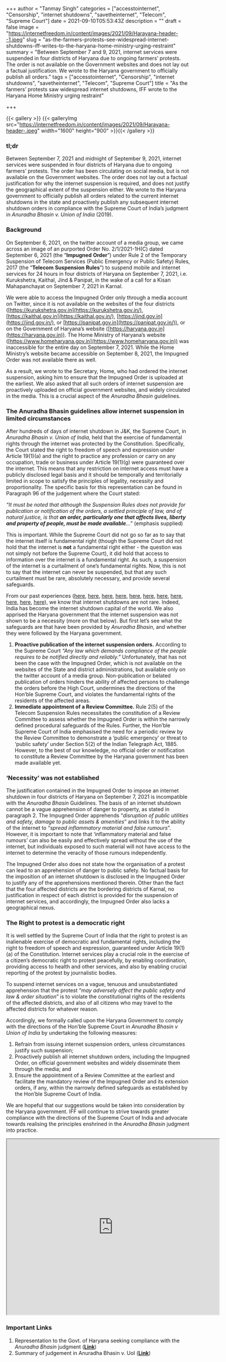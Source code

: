 +++
author = "Tanmay Singh"
categories = ["accesstointernet", "Censorship", "internet shutdowns", "savetheinternet", "Telecom", "Supreme Court"]
date = 2021-09-10T05:53:43Z
description = ""
draft = false
image = "https://internetfreedom.in/content/images/2021/09/Harayana-header--1.jpeg"
slug = "as-the-farmers-protests-see-widespread-internet-shutdowns-iff-writes-to-the-haryana-home-ministry-urging-restraint"
summary = "Between September 7 and 9, 2021, internet services were suspended in four districts of Haryana due to ongoing farmers’ protests. The order is not available on the Government websites and does not lay out a factual justification. We wrote to the Haryana government to officially publish all orders."
tags = ["accesstointernet", "Censorship", "internet shutdowns", "savetheinternet", "Telecom", "Supreme Court"]
title = "As the farmers’ protests saw widespread internet shutdowns, IFF wrote to the Haryana Home Ministry urging restraint"

+++


{{< gallery >}}
{{< galleryImg  src="https://internetfreedom.in/content/images/2021/09/Harayana-header-.jpeg" width="1600" height="900" >}}{{< /gallery >}}

>>>> <form><script src="https://checkout.razorpay.com/v1/payment-button.js" data-payment_button_id="pl_HLkgeWGQLMuddp" async> </script> </form>

### tl;dr

Between September 7, 2021 and midnight of September 9, 2021, internet services were suspended in four districts of Haryana due to ongoing farmers’ protests. The order has been circulating on social media, but is not available on the Government websites. The order does not lay out a factual justification for why the internet suspension is required, and does not justify the geographical extent of the suspension either. We wrote to the Haryana government to officially publish all orders related to the current internet shutdowns in the state and proactively publish any subsequent internet shutdown orders in compliance with the Supreme Court of India’s judgment in _Anuradha Bhasin v. Union of India_ (2019).



### Background

On September 6, 2021, on the twitter account of a media group, we came across an image of an purported Order No. 2/1/2021-1H(C) dated September 6, 2021 (the “**Impugned**  **Order**”)  under Rule 2 of the Temporary Suspension of Telecom Services (Public Emergency or Public Safety) Rules, 2017 (the “**Telecom**  **Suspension**  **Rules**”) to suspend mobile and internet services for 24 hours in four districts of Haryana on September 7, 2021, i.e. Kurukshetra, Kaithal, Jind & Panipat, in the wake of a call for a Kisan Mahapanchayat on September 7, 2021 in Karnal.

We were able to access the Impugned Order only through a media account on Twitter, since it is not available on the websites of the four districts ([https://kurukshetra.gov.in](https://kurukshetra.gov.in/), [https://kaithal.gov.in](https://kaithal.gov.in/), [https://jind.gov.in](https://jind.gov.in/), or [https://panipat.gov.in](https://panipat.gov.in/)), or on the Government of Haryana’s website ([https://haryana.gov.in](https://haryana.gov.in)). The Home Ministry of Haryana’s website ([https://www.homeharyana.gov.in](https://www.homeharyana.gov.in)) was inaccessible for the entire day on September 7, 2021. While the Home Ministry’s website became accessible on September 8, 2021, the Impugned Order was not available there as well.

As a result, we wrote to the Secretary, Home, who had ordered the internet suspension, asking him to ensure that the Impugned Order is uploaded at the earliest. We also asked that all such orders of internet suspension are proactively uploaded on official government websites, and widely circulated in the media. This is a crucial aspect of the _Anuradha Bhasin_ guidelines.



### The Anuradha Bhasin guidelines allow internet suspension in limited circumstances

After hundreds of days of internet shutdown in J&K, the Supreme Court, in _Anuradha Bhasin v. Union of India,_ held that the exercise of fundamental rights through the internet was protected by the Constitution. Specifically, the Court stated the right to freedom of speech and expression under Article 19(1)(a) and the right to practice any profession or carry on any occupation, trade or business under Article 19(1)(g) were guaranteed over the internet. This means that any restriction on internet access must have a publicly disclosed legal basis and it should be temporally and territorially limited in scope to satisfy the principles of legality, necessity and proportionality. The specific basis for this representation can be found in Paragraph 96 of the judgement where the Court stated:

_“It must be noted that although the Suspension Rules does not provide for publication or notification of the orders, a settled principle of law, and of natural justice, is that **an order, particularly one that affects lives, liberty and property of people, must be made available**...”_ (emphasis supplied)

This is important. While the Supreme Court did not go so far as to say that the internet itself is fundamental right (though the Supreme Court did not hold that the internet is **not** a fundamental right either - the question was not simply not before the Supreme Court), it did hold that access to information over the internet is a fundamental right. As such, a suspension of the internet is a curtailment of one’s fundamental rights. Now, this is not to say that the internet can never be suspended, but that any such curtailment must be rare, absolutely necessary, and provide several safeguards.

From our past experiences ([here](https://internetfreedom.in/ahead-of-its-visit-to-j-k-iff-apprised-the-parliamentary-standing-committee-on-it-of-repeated-internet-shutdowns/), [here](https://internetfreedom.in/meghalaya-stays-without-internet-for-three-days-but-the-govt-is-yet-to-publish-an-order-of-suspension/), [here](https://internetfreedom.in/foundation-for-media-professionals-writes-to-j-k-govt-seeking-compliance-with-anuradha-bhasin-2/), [here](https://internetfreedom.in/rajasthan-govt-internet-shutdown-representation/), [here](https://internetfreedom.in/statement-j-k-4g-restoration/), [here](https://internetfreedom.in/joint-statement-internet-shutdown-farmers-protests/), [here](https://internetfreedom.in/rti-responses-from-andhra-pradesh-and-gujarat-show-compliance-failure-with-the-anuradha-bhasin-internet-shutdown-decision/), [here](https://internetfreedom.in/rti-responses-from-mp-and-meghalaya-show-compliance-failure-with-the-anuradha-bhasin-internet-shutdown-decision/), [here](https://internetfreedom.in/staggered-4g-restoration-j-k/), [here](https://internetfreedom.in/publication-internet-shutdown-orders/), [here](https://internetfreedom.in/internet-slowdown-in-jammu-and-kashmir-could-cost-lives-during-covid-19-pandemic/)), we know that internet shutdowns are not rare. Indeed, India has become the internet shutdown capital of the world. We also apprised the Haryana government that the internet suspension was not shown to be a necessity (more on that below). But first let’s see what the safeguards are that have been provided by _Anuradha Bhasin_, and whether they were followed by the Haryana government.

1. **Proactive publication of the internet suspension orders.** According to the Supreme Court _“Any law which demands compliance of the people requires to be notified directly and reliably.”_ Unfortunately, that has not been the case with the Impugned Order, which is not available on the websites of the State and district administrations, but available only on the twitter account of a media group. Non-publication or belated publication of orders hinders the ability of affected persons to challenge the orders before the High Court, undermines the directions of the Hon’ble Supreme Court, and violates the fundamental rights of the residents of the affected areas.
2. **Immediate appointment of a Review Committee.** Rule 2(5) of the Telecom Suspension Rules necessitates the constitution of a Review Committee to assess whether the Impugned Order is within the narrowly defined procedural safeguards of the Rules. Further, the Hon’ble Supreme Court of India emphasised the need for a periodic review by the Review Committee to demonstrate a ‘public emergency’ or threat to ‘public safety’ under Section 5(2) of the Indian Telegraph Act, 1885. However, to the best of our knowledge, no official order or notification to constitute a Review Committee by the Haryana government has been made available yet.



### ‘Necessity’ was not established

The justification contained in the Impugned Order to impose an internet shutdown in four districts of Haryana on September 7, 2021 is incompatible with the _Anuradha_  _Bhasin_ Guidelines. The basis of an internet shutdown cannot be a vague apprehension of danger to property, as stated in paragraph 2. The Impugned Order apprehends “_disruption of public utilities and safety, damage to public assets & amenities_” and links it to the ability of the internet to “_spread inflammatory material and false rumours_”. However, it is important to note that ‘inflammatory material and false rumours’ can also be easily and effectively spread without the use of the internet, but individuals exposed to such material will not have access to the internet to determine the veracity of those rumours independently.

The Impugned Order also does not state how the organisation of a protest can lead to an apprehension of danger to public safety. No factual basis for the imposition of an internet shutdown is disclosed in the Impugned Order to justify any of the apprehensions mentioned therein. Other than the fact that the four affected districts are the bordering districts of Karnal, no justification in respect of each district is provided for the suspension of internet services, and accordingly, the Impugned Order also lacks a geographical nexus.



### The Right to protest is a democratic right

It is well settled by the Supreme Court of India that the right to protest is an inalienable exercise of democratic and fundamental rights, including the right to freedom of speech and expression, guaranteed under Article 19(1)(a) of the Constitution. Internet services play a crucial role in the exercise of a citizen’s democratic right to protest peacefully, by enabling coordination, providing access to health and other services, and also by enabling crucial reporting of the protest by journalistic bodies.

To suspend internet services on a vague, tenuous and unsubstantiated apprehension that the protest “_may adversely affect the public safety and law & order situation_” is to violate the constitutional rights of the residents of the affected districts, and also of all citizens who may travel to the affected districts for whatever reason.

Accordingly, we formally called upon the Haryana Government to comply with the directions of the Hon’ble Supreme Court in _Anuradha Bhasin v Union of India_ by undertaking the following measures:

1. Refrain from issuing internet suspension orders, unless circumstances justify such suspension;
2. Proactively publish all internet shutdown orders, including the Impugned Order, on official government websites and widely disseminate them through the media; and
3. Ensure the appointment of a Review Committee at the earliest and facilitate the mandatory review of the Impugned Order and its extension orders, if any, within the narrowly defined safeguards as established by the Hon’ble Supreme Court of India.

We are hopeful that our suggestions would be taken into consideration by the Haryana government. IFF will continue to strive towards greater compliance with the directions of the Supreme Court of India and advocate towards realising the principles enshrined in the _Anuradha Bhasin_ judgment into practice.

<iframe src="https://drive.google.com/file/d/10zXz25euRNzkhgZr-hqAhb3ur7i0PgGW/preview" width="580" height="480"></iframe>

### Important Links

1. Representation to the Govt. of Haryana seeking compliance with the _Anuradha Bhasin_ judgment ([**Link**](https://drive.google.com/drive/u/1/folders/10x0IirdQTZCC9S_w83nTVp1GRsxArDt7))
2. Summary of judgement in Anuradha Bhasin v. UoI ([**Link**](https://internetfreedom.in/scs-judgement-on-kashmir-communication-is-just-the-beginning/))

> > > <form><script src="https://cdn.razorpay.com/static/widget/subscription-button.js" data-subscription_button_id="pl_HLk5qU1K35hmPH" data-button_theme="brand-color" async> </script> </form>





